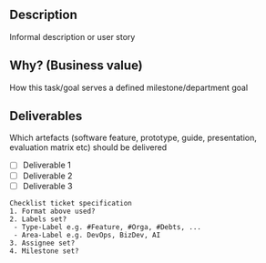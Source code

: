 ## Description  
Informal description or user story

## Why? (Business value)  
How this task/goal serves a defined milestone/department goal

## Deliverables 
Which artefacts (software feature, prototype, guide, presentation, evaluation matrix etc) should be delivered
* [ ] Deliverable 1
* [ ] Deliverable 2
* [ ] Deliverable 3

```
Checklist ticket specification
1. Format above used?
2. Labels set?
 - Type-Label e.g. #Feature, #Orga, #Debts, ...
 - Area-Label e.g. DevOps, BizDev, AI
3. Assignee set?
4. Milestone set?
```